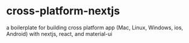 # cross-platform-nextjs
a boilerplate for building cross platform app (Mac, Linux, Windows, ios, Android) with nextjs, react, and material-ui
